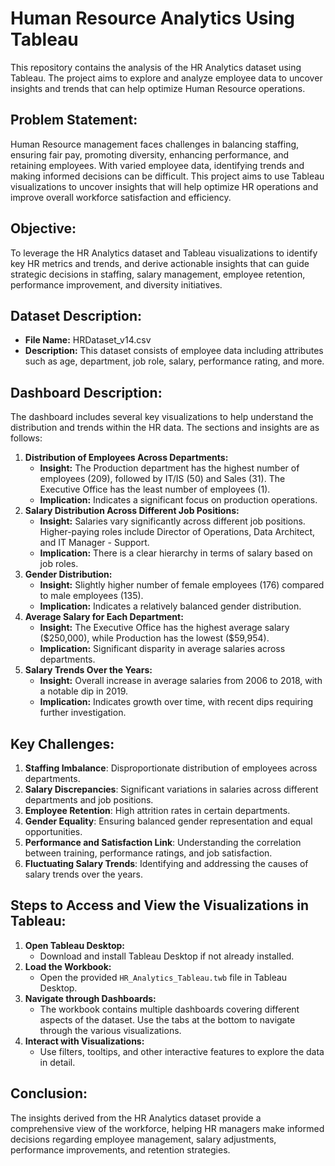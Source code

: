<body>
    <h1>Human Resource Analytics Using Tableau</h1>
    <p>This repository contains the analysis of the HR Analytics dataset using Tableau. The project aims to explore and analyze employee data to uncover insights and trends that can help optimize Human Resource operations.</p>
    <h2>Problem Statement:</h2>
    <p>Human Resource management faces challenges in balancing staffing, ensuring fair pay, promoting diversity, enhancing performance, and retaining employees. With varied employee data, identifying trends and making informed decisions can be difficult. This project aims to use Tableau visualizations to uncover insights that will help optimize HR operations and improve overall workforce satisfaction and efficiency.</p>
    <h2>Objective:</h2>
    <p>To leverage the HR Analytics dataset and Tableau visualizations to identify key HR metrics and trends, and derive actionable insights that can guide strategic decisions in staffing, salary management, employee retention, performance improvement, and diversity initiatives.</p>
    <h2>Dataset Description:</h2>
    <ul>
        <li><strong>File Name:</strong> HRDataset_v14.csv</li>
        <li><strong>Description:</strong> This dataset consists of employee data including attributes such as age, department, job role, salary, performance rating, and more.</li>
    </ul>
    <h2>Dashboard Description:</h2>
    <p>The dashboard includes several key visualizations to help understand the distribution and trends within the HR data. The sections and insights are as follows:</p>
    <ol>
        <li>
            <strong>Distribution of Employees Across Departments:</strong>
            <ul>
                <li><strong>Insight:</strong> The Production department has the highest number of employees (209), followed by IT/IS (50) and Sales (31). The Executive Office has the least number of employees (1).</li>
                <li><strong>Implication:</strong> Indicates a significant focus on production operations.</li>
            </ul>
        </li>
        <li>
            <strong>Salary Distribution Across Different Job Positions:</strong>
            <ul>
                <li><strong>Insight:</strong> Salaries vary significantly across different job positions. Higher-paying roles include Director of Operations, Data Architect, and IT Manager - Support.</li>
                <li><strong>Implication:</strong> There is a clear hierarchy in terms of salary based on job roles.</li>
            </ul>
        </li>
        <li>
            <strong>Gender Distribution:</strong>
            <ul>
                <li><strong>Insight:</strong> Slightly higher number of female employees (176) compared to male employees (135).</li>
                <li><strong>Implication:</strong> Indicates a relatively balanced gender distribution.</li>
            </ul>
        </li>
        <li>
            <strong>Average Salary for Each Department:</strong>
            <ul>
                <li><strong>Insight:</strong> The Executive Office has the highest average salary ($250,000), while Production has the lowest ($59,954).</li>
                <li><strong>Implication:</strong> Significant disparity in average salaries across departments.</li>
            </ul>
        </li>
        <li>
            <strong>Salary Trends Over the Years:</strong>
            <ul>
                <li><strong>Insight:</strong> Overall increase in average salaries from 2006 to 2018, with a notable dip in 2019.</li>
                <li><strong>Implication:</strong> Indicates growth over time, with recent dips requiring further investigation.</li>
            </ul>
        </li>
    </ol>
    <h2>Key Challenges:</h2>
    <ol>
        <li><strong>Staffing Imbalance</strong>: Disproportionate distribution of employees across departments.</li>
        <li><strong>Salary Discrepancies</strong>: Significant variations in salaries across different departments and job positions.</li>
        <li><strong>Employee Retention</strong>: High attrition rates in certain departments.</li>
        <li><strong>Gender Equality</strong>: Ensuring balanced gender representation and equal opportunities.</li>
        <li><strong>Performance and Satisfaction Link</strong>: Understanding the correlation between training, performance ratings, and job satisfaction.</li>
        <li><strong>Fluctuating Salary Trends</strong>: Identifying and addressing the causes of salary trends over the years.</li>
    </ol>
    <h2>Steps to Access and View the Visualizations in Tableau:</h2>
    <ol>
        <li>
            <strong>Open Tableau Desktop:</strong>
            <ul>
                <li>Download and install Tableau Desktop if not already installed.</li>
            </ul>
        </li>
        <li>
            <strong>Load the Workbook:</strong>
            <ul>
                <li>Open the provided <code>HR_Analytics_Tableau.twb</code> file in Tableau Desktop.</li>
            </ul>
        </li>
        <li>
            <strong>Navigate through Dashboards:</strong>
            <ul>
                <li>The workbook contains multiple dashboards covering different aspects of the dataset. Use the tabs at the bottom to navigate through the various visualizations.</li>
            </ul>
        </li>
        <li>
            <strong>Interact with Visualizations:</strong>
            <ul>
                <li>Use filters, tooltips, and other interactive features to explore the data in detail.</li>
            </ul>
        </li>
    </ol>
    <h2>Conclusion:</h2>
    <p>The insights derived from the HR Analytics dataset provide a comprehensive view of the workforce, helping HR managers make informed decisions regarding employee management, salary adjustments, performance improvements, and retention strategies.</p>
</body>
